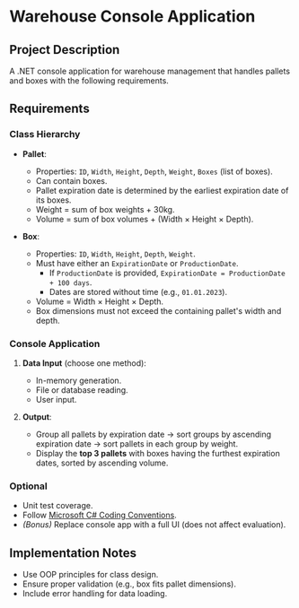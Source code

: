 # Warehouse Console Application

## Project Description
A .NET console application for warehouse management that handles pallets and boxes with the following requirements.

## Requirements

### Class Hierarchy
- **Pallet**:
  - Properties: `ID`, `Width`, `Height`, `Depth`, `Weight`, `Boxes` (list of boxes).
  - Can contain boxes.
  - Pallet expiration date is determined by the earliest expiration date of its boxes.
  - Weight = sum of box weights + 30kg.
  - Volume = sum of box volumes + (Width × Height × Depth).

- **Box**:
  - Properties: `ID`, `Width`, `Height`, `Depth`, `Weight`.
  - Must have either an `ExpirationDate` or `ProductionDate`.
    - If `ProductionDate` is provided, `ExpirationDate = ProductionDate + 100 days`.
    - Dates are stored without time (e.g., `01.01.2023`).
  - Volume = Width × Height × Depth.
  - Box dimensions must not exceed the containing pallet's width and depth.

### Console Application
1. **Data Input** (choose one method):
   - In-memory generation.
   - File or database reading.
   - User input.

2. **Output**:
   - Group all pallets by expiration date → sort groups by ascending expiration date → sort pallets in each group by weight.
   - Display the **top 3 pallets** with boxes having the furthest expiration dates, sorted by ascending volume.

### Optional
- Unit test coverage.
- Follow [Microsoft C# Coding Conventions](https://learn.microsoft.com/en-us/dotnet/csharp/fundamentals/coding-style/coding-conventions).
- *(Bonus)* Replace console app with a full UI (does not affect evaluation).

## Implementation Notes
- Use OOP principles for class design.
- Ensure proper validation (e.g., box fits pallet dimensions).
- Include error handling for data loading.
